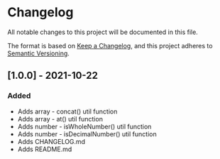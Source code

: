 # Changelog
All notable changes to this project will be documented in this file.

The format is based on [Keep a Changelog](https://keepachangelog.com/en/1.0.0/),
and this project adheres to [Semantic Versioning](https://semver.org/spec/v2.0.0.html).

## [1.0.0] - 2021-10-22
### Added
- Adds array - concat() util function
- Adds array - at() util function
- Adds number - isWholeNumber() util function
- Adds number - isDecimalNumber() util function
- Adds CHANGELOG.md
- Adds README.md